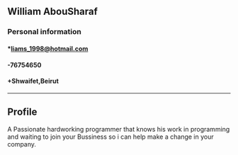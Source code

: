 ## William AbouSharaf

### **Personal information**

#### *liams_1998@hotmail.com
#### -76754650
#### +Shwaifet,Beirut
- - -
## **Profile**
A Passionate hardworking programmer that knows his work in programming and waiting to join your Bussiness so i can help make a change in your company.


